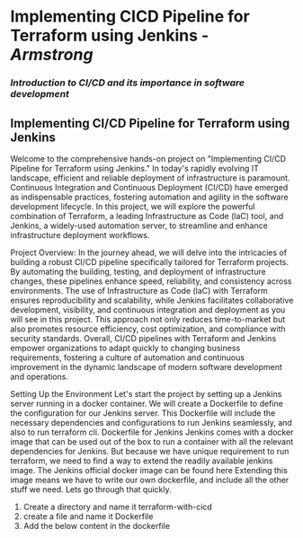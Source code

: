 # Implementing CICD Pipeline for Terraform using Jenkins - *Armstrong*
### ***Introduction to CI/CD and its importance in software development***

## Implementing CI/CD Pipeline for Terraform using Jenkins

Welcome to the comprehensive hands-on project on "Implementing CI/CD Pipeline for Terraform using Jenkins." In today's rapidly evolving IT landscape, efficient and reliable deployment of infrastructure is paramount. Continuous Integration and Continuous Deployment (CI/CD) have emerged as indispensable practices, fostering automation and agility in the software development lifecycle. In this project, we will explore the powerful combination of Terraform, a leading Infrastructure as Code (laC) tool, and Jenkins, a widely-used automation server, to streamline and enhance infrastructure deployment workflows.

Project Overview:
In the journey ahead, we will delve into the intricacies of building a robust CI/CD pipeline specifically tailored for Terraform projects. By automating the building, testing, and deployment of infrastructure changes, these pipelines enhance speed, reliability, and consistency across environments. The use of Infrastructure as Code (laC) with Terraform ensures reproducibility and scalability, while Jenkins facilitates collaborative development, visibility, and continuous integration and deployment as you will see in this project. This approach not only reduces time-to-market but also promotes resource efficiency, cost optimization, and compliance with security standards. Overall, CI/CD pipelines with Terraform and Jenkins empower organizations to adapt quickly to changing business requirements, fostering a culture of automation and continuous improvement in the dynamic landscape of modern software development and operations.


Setting Up the Environment
Let's start the project by setting up a Jenkins server running in a docker container.
We will create a Dockerfile to define the configuration for our Jenkins server. This Dockerfile will include the necessary dependencies and configurations to run Jenkins seamlessly, and also to run terraform cli.
Dockerfile for Jenkins
Jenkins comes with a docker image that can be used out of the box to run a container with all the relevant dependencies for Jenkins. But because we have unique requirement to run terraform, we need to find a way to extend the readily available jenkins image.
The Jenkins official docker image can be found here
Extending this image means we have to write our own dockerfile, and include all the other stuff we need. Lets go through that quickly.
1. Create a directory and name it terraform-with-cicd
2. create a file and name it Dockerfile
3. Add the below content in the dockerfile
